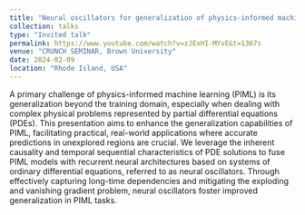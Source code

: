 ```yaml
---
title: "Neural oscillators for generalization of physics-informed machine learning"
collection: talks
type: "Invited talk"
permalink: https://www.youtube.com/watch?v=zJExHI-MYvE&t=1367s
venue: "CRUNCH SEMINAR, Brown University"
date: 2024-02-09
location: "Rhode Island, USA"
---
```


A primary challenge of physics-informed machine learning (PIML) is its generalization beyond the training domain, especially when dealing with complex physical problems represented by partial differential equations (PDEs). This presentation aims to enhance the generalization capabilities of PIML, facilitating practical, real-world applications where accurate predictions in unexplored regions are crucial. We leverage the inherent causality and temporal sequential characteristics of PDE solutions to fuse PIML models with recurrent neural architectures based on systems of ordinary differential equations, referred to as neural oscillators. Through effectively capturing long-time dependencies and mitigating the exploding and vanishing gradient problem, neural oscillators foster improved generalization in PIML tasks. 
